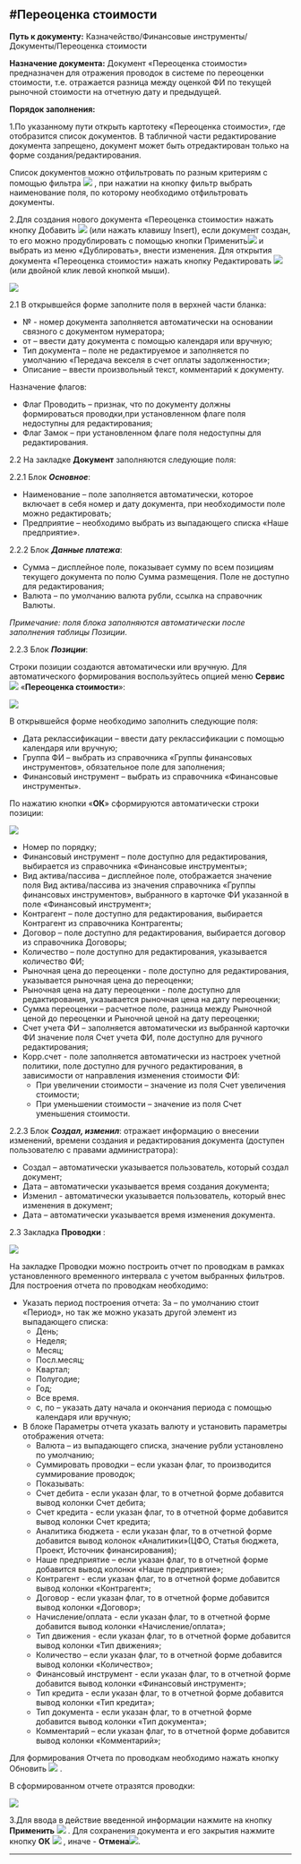 ﻿#Переоценка стоимости
----------

**Путь к документу:** Казначейство/Финансовые инструменты/Документы/Переоценка стоимости
 

**Назначение документа:**  Документ «Переоценка стоимости» предназначен для отражения проводок в системе по переоценки стоимости, т.е. отражается разница между оценкой ФИ по текущей рыночной стоимости на отчетную дату и предыдущей. 


**Порядок заполнения:**

1.По указанному пути открыть картотеку «Переоценка стоимости», где отобразится список документов. В табличной части редактирование документа запрещено, документ может быть отредактирован только на форме создания/редактирования.

Список документов можно отфильтровать по разным критериям с помощью фильтра ![](topic:.AddFiles.Btn_Filter.png) , при нажатии на кнопку фильтр выбрать наименование поля, по которому необходимо отфильтровать документы.

2.Для создания нового документа «Переоценка стоимости» нажать кнопку Добавить  ![](topic:.AddFiles.Btn_Add.png) (или нажать клавишу Insert), если документ создан, то его можно продублировать с помощью кнопки Применить![](topic:.AddFiles.Btn_OK.png) и выбрать из меню «Дублировать», внести изменения. Для открытия документа «Переоценка стоимости»  нажать кнопку Редактировать ![](topic:.AddFiles.Btn_Edit.png) (или двойной клик левой кнопкой мыши).

![](topic:.AddFiles.Screenshot_2000.jpg)

2.1 В открывшейся форме заполните поля в верхней части бланка:

*  № - номер документа заполняется автоматически на основании связного с документом нумератора;
* от – ввести дату документа с помощью календаря или вручную;
* Тип документа – поле не редактируемое и заполняется по умолчанию «Передача векселя в счет оплаты задолженности»;
* Описание – ввести произвольный текст, комментарий к документу.

Назначение флагов:

* Флаг Проводить – признак, что по документу должны формироваться проводки,при установленном флаге поля недоступны для редактирования;
* Флаг Замок – при установленном флаге поля недоступны для редактирования.

2.2 На закладке **Документ** заполняются следующие поля:
 
2.2.1 Блок ***Основное***:

* Наименование – поле заполняется автоматически, которое включает в себя номер и дату документа, при необходимости поле можно редактировать;
* Предприятие – необходимо выбрать из выпадающего списка «Наше предприятие».

2.2.2  Блок ***Данные платежа***:

* Сумма – дисплейное поле, показывает сумму по всем позициям текущего документа по полю Сумма размещения. Поле не доступно для редактирования;
* Валюта – по умолчанию валюта рубли, ссылка на справочник Валюты.

*Примечание: поля блока заполняются автоматически после заполнения таблицы Позиции*.

2.2.3  Блок ***Позиции***: 

Строки позиции создаются автоматически или вручную. Для автоматического формирования воспользуйтесь опцией меню **Сервис**  ![](topic:.AddFiles.Btn_Services.png) «**Переоценка стоимости**»:
 
![](topic:.AddFiles.Screenshot_2003.jpg)

В открывшейся форме необходимо заполнить следующие поля:

* Дата реклассификации – ввести дату реклассификации с помощью календаря или вручную;
* Группа ФИ – выбрать из справочника «Группы финансовых инструментов», обязательное поле для заполнения;
* Финансовый инструмент – выбрать из справочника «Финансовые инструменты».

По нажатию кнопки «**ОК**» сформируются автоматически строки позиции:

![](topic:.AddFiles.Screenshot_2004.jpg)

* Номер по порядку;
* Финансовый инструмент – поле доступно для редактирования, выбирается из справочника «Финансовые инструменты»;
* Вид актива/пассива – дисплейное поле, отображается значение поля Вид актива/пассива из значения справочника «Группы финансовых инструментов», выбранного в карточке ФИ указанной в поле «Финансовый инструмент»;
* Контрагент – поле доступно для редактирования, выбирается Контрагент из справочника Контрагенты;
* Договор – поле доступно для редактирования, выбирается договор из справочника Договоры;
* Количество – поле доступно для редактирования, указывается количество ФИ;
* Рыночная цена до переоценки - поле доступно для редактирования, указывается рыночная цена до переоценки;
* Рыночная цена на дату переоценки - поле доступно для редактирования, указывается рыночная цена на дату переоценки;
* Сумма переоценки – расчетное поле, разница между Рыночной ценой до переоценки и Рыночной ценой на дату переоценки;
* Счет учета ФИ – заполняется автоматически из выбранной карточки ФИ значение поля Счет учета ФИ, поле доступно для ручного редактирования;
* Корр.счет - поле заполняется автоматически из настроек учетной политики,  поле доступно для ручного редактирования, в зависимости от направления изменения стоимости ФИ:
    * При увеличении стоимости – значение из поля Счет увеличения стоимости;
    * При уменьшении стоимости – значение из поля Счет уменьшения стоимости.
 
2.2.3  Блок ***Создал, изменил***:  отражает информацию о внесении изменений, времени создания и редактирования документа (доступен пользователю с правами администратора):

* Создал – автоматически указывается пользователь, который создал документ;
* Дата – автоматически указывается время создания документа;
* Изменил - автоматически указывается пользователь, который внес изменения в документ;
* Дата – автоматически указывается время изменения документа.


2.3 Закладка **Проводки** :

![](topic:.AddFiles.Screenshot_2001.jpg)

На закладке Проводки можно построить отчет по проводкам в рамках установленного временного интервала с учетом выбранных фильтров. Для построения отчета по проводкам необходимо:        
                                                                                                                                                                                                                                                                                                                
* Указать период построения отчета: За – по умолчанию стоит «Период», но так же можно указать другой элемент из выпадающего списка:
    * День;
    * Неделя;
    * Месяц;
    * Посл.месяц;
    * Квартал;
    * Полугодие;
    * Год;
    * Все время.
    * с, по  – указать дату начала и окончания периода с помощью календаря или вручную;
* В блоке Параметры отчета указать валюту и установить параметры отображения отчета:
    * Валюта – из выпадающего списка, значение рубли установлено по умолчанию;
    * Суммировать проводки – если указан флаг, то производится суммирование проводок;
    * Показывать:
     *  Счет дебита - если указан флаг, то в отчетной форме добавится вывод колонки Счет дебита;
     *  Счет кредита - если указан флаг, то в отчетной форме добавится вывод колонки Счет кредита;
     *  Аналитика бюджета - если указан флаг, то в отчетной форме добавится вывод колонок «Аналитики»(ЦФО, Статья бюджета, Проект, Источник финансирования);
     *  Наше предприятие – если указан флаг, то в отчетной форме добавится вывод колонки «Наше предприятие»;
     *  Контрагент - если указан флаг, то в отчетной форме добавится вывод колонки «Контрагент»;
     *  Договор - если указан флаг, то в отчетной форме добавится вывод колонки «Договор»;
     *  Начисление/оплата - если указан флаг, то в отчетной форме добавится вывод колонки «Начисление/оплата»;
     *  Тип движения - если указан флаг, то в отчетной форме добавится вывод колонки «Тип движения»;
     * Количество – если указан флаг, то в отчетной форме добавится вывод колонки «Количество»;
     * Финансовый инструмент - если указан флаг, то в отчетной форме добавится вывод колонки «Финансовый инструмент»;
     * Тип кредита - если указан флаг, то в отчетной форме добавится вывод колонки «Тип кредита»;
     * Тип документа - если указан флаг, то в отчетной форме добавится вывод колонки «Тип документа»;
     * Комментарий – если указан флаг, то в отчетной форме добавится вывод колонки «Комментарий»;

Для формирования Отчета по проводкам необходимо нажать кнопку Обновить ![](topic:.AddFiles.Btn_Refresh.png) .
 
В сформированном отчете отразятся проводки:

![](topic:.AddFiles.Screenshot_2002.jpg)

3.Для ввода в действие введенной информации нажмите на кнопку **Применить** ![](topic:.AddFiles.Btn_OK.png)  .
Для сохранения документа и его закрытия нажмите кнопку **ОК** ![](topic:.AddFiles.Btn_Post.png) , иначе  -  **Отмена**![](topic:.AddFiles.BtnCloseCancel.png).

------



         



